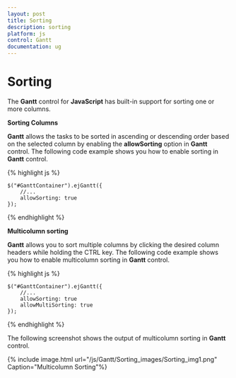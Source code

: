 ```yaml
---
layout: post
title: Sorting
description: sorting
platform: js
control: Gantt
documentation: ug
---
```


# Sorting

The **Gantt** control for **JavaScript** has built-in support for sorting one or more columns.

**Sorting Columns**

**Gantt** allows the tasks to be sorted in ascending or descending order based on the selected column by enabling the **allowSorting** option in **Gantt** control. The following code example shows you how to enable sorting in **Gantt** control.

{% highlight js %}


    $("#GanttContainer").ejGantt({
        //...
        allowSorting: true
    });

{% endhighlight %}

**Multicolumn sorting**

**Gantt** allows you to sort multiple columns by clicking the desired column headers while holding the CTRL key. The following code example shows you how to enable multicolumn sorting in **Gantt** control.

{% highlight js %}

    $("#GanttContainer").ejGantt({
        //...
        allowSorting: true
        allowMultiSorting: true
    });

{% endhighlight %}

The following screenshot shows the output of multicolumn sorting in **Gantt** control.

{% include image.html url="/js/Gantt/Sorting_images/Sorting_img1.png" Caption="Multicolumn Sorting"%}

